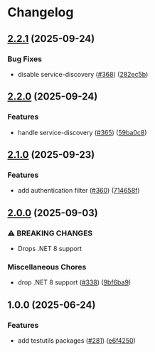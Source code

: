 # Changelog

## [2.2.1](https://github.com/Altinn/altinn-authorization-utils/compare/Altinn.Authorization.TestUtils-v2.2.0...Altinn.Authorization.TestUtils-v2.2.1) (2025-09-24)


### Bug Fixes

* disable service-discovery ([#368](https://github.com/Altinn/altinn-authorization-utils/issues/368)) ([282ec5b](https://github.com/Altinn/altinn-authorization-utils/commit/282ec5be7b789c4df14c182201ae56586366001f))

## [2.2.0](https://github.com/Altinn/altinn-authorization-utils/compare/Altinn.Authorization.TestUtils-v2.1.0...Altinn.Authorization.TestUtils-v2.2.0) (2025-09-24)


### Features

* handle service-discovery ([#365](https://github.com/Altinn/altinn-authorization-utils/issues/365)) ([59ba0c8](https://github.com/Altinn/altinn-authorization-utils/commit/59ba0c844e2e09dda5d6489e6b455cf1d9e84b97))

## [2.1.0](https://github.com/Altinn/altinn-authorization-utils/compare/Altinn.Authorization.TestUtils-v2.0.0...Altinn.Authorization.TestUtils-v2.1.0) (2025-09-23)


### Features

* add authentication filter ([#360](https://github.com/Altinn/altinn-authorization-utils/issues/360)) ([714658f](https://github.com/Altinn/altinn-authorization-utils/commit/714658f33219678f5d45050a3e7629469881084b))

## [2.0.0](https://github.com/Altinn/altinn-authorization-utils/compare/Altinn.Authorization.TestUtils-v1.0.0...Altinn.Authorization.TestUtils-v2.0.0) (2025-09-03)


### ⚠ BREAKING CHANGES

* Drops .NET 8 support

### Miscellaneous Chores

* drop .NET 8 support ([#338](https://github.com/Altinn/altinn-authorization-utils/issues/338)) ([9bf6ba9](https://github.com/Altinn/altinn-authorization-utils/commit/9bf6ba91a57f9520cedd9611cb4a15b130903df3))

## 1.0.0 (2025-06-24)


### Features

* add testutils packages ([#281](https://github.com/Altinn/altinn-authorization-utils/issues/281)) ([e6f4250](https://github.com/Altinn/altinn-authorization-utils/commit/e6f42507888f63a8549a6489dc589c1ab2de0463))
